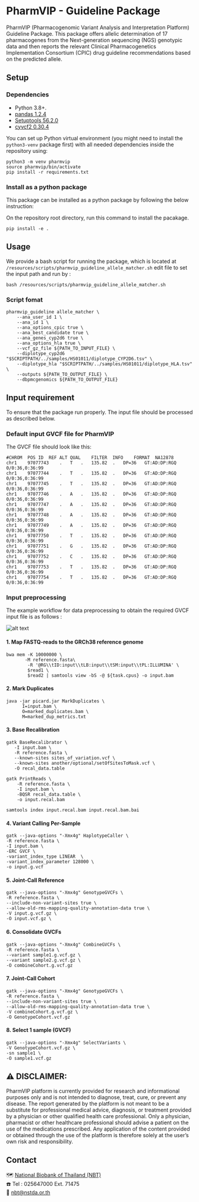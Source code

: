 # PharmVIP - Guideline Package

PharmVIP (Pharmacogenomic Variant Analysis and Interpretation Platform) Guideline Package.
This package offers allelic determination of 17 pharmacogenes from the Next-generation sequencing (NGS) genotypic data and then reports the 
relevant Clinical Pharmacogenetics Implementation Consortium (CPIC) drug guideline recommendations based on the predicted allele.
## Setup

### Dependencies
*   Python 3.8+.
*   [pandas 1.2.4](https://pandas.pydata.org/)
*   [Setuptools 56.2.0](https://setuptools.readthedocs.io/en/latest/)
*   [cyvcf2 0.30.4](https://github.com/brentp/cyvcf2)

You can set up Python virtual environment (you might need to install the
`python3-venv` package first) with all needed dependencies inside the repository using:

```shell
python3 -m venv pharmvip
source pharmvip/bin/activate
pip install -r requirements.txt 
```

### Install as a python package

This package can be installed as a python package by following the below instruction: 

On the repository root directory, run this command to install the pacakage.
```shell
pip install -e .
```

## Usage 

We provide a bash script for running the package, which is located at `/resources/scripts/pharmvip_guideline_allele_matcher.sh`
edit file to set the input path and run by :
```shell
bash /resources/scripts/pharmvip_guideline_allele_matcher.sh
```

### Script fomat

```shell
pharmvip_guideline allele_matcher \
    --ana_user_id 1 \
    --ana_id 1 \
    --ana_options_cpic true \
    --ana_best_candidate true \
    --ana_genes_cyp2d6 true \
    --ana_options_hla true \
    --vcf_gz_file ${PATH_TO_INPUT_FILE} \
    --diplotype_cyp2d6 "$SCRIPTPATH/../samples/HS01011/diplotype_CYP2D6.tsv" \
    --diplotype_hla "$SCRIPTPATH/../samples/HS01011/diplotype_HLA.tsv" \
    --outputs ${PATH_TO_OUTPUT_FILE} \
    --dbpmcgenomics ${PATH_TO_OUTPUT_FILE}
```
## Input requirement

To ensure that the package run properly. The input file should be processed as described below.

### Default input GVCF file for PharmVIP 
The GVCF file should look like this:
```
#CHROM	POS	ID	REF	ALT	QUAL	FILTER	INFO	FORMAT	NA12878
chr1	97077743	.	T	.	135.82	.	DP=36	GT:AD:DP:RGQ	0/0:36,0:36:99
chr1	97077744	.	T	.	135.82	.	DP=36	GT:AD:DP:RGQ	0/0:36,0:36:99
chr1	97077745	.	T	.	135.82	.	DP=36	GT:AD:DP:RGQ	0/0:36,0:36:99
chr1	97077746	.	A	.	135.82	.	DP=36	GT:AD:DP:RGQ	0/0:36,0:36:99
chr1	97077747	.	A	.	135.82	.	DP=36	GT:AD:DP:RGQ	0/0:36,0:36:99
chr1	97077748	.	A	.	135.82	.	DP=36	GT:AD:DP:RGQ	0/0:36,0:36:99
chr1	97077749	.	A	.	135.82	.	DP=36	GT:AD:DP:RGQ	0/0:36,0:36:99
chr1	97077750	.	T	.	135.82	.	DP=36	GT:AD:DP:RGQ	0/0:36,0:36:99
chr1	97077751	.	G	.	135.82	.	DP=36	GT:AD:DP:RGQ	0/0:36,0:36:99
chr1	97077752	.	C	.	135.82	.	DP=36	GT:AD:DP:RGQ	0/0:36,0:36:99
chr1	97077753	.	T	.	135.82	.	DP=36	GT:AD:DP:RGQ	0/0:36,0:36:99
chr1	97077754	.	T	.	135.82	.	DP=36	GT:AD:DP:RGQ	0/0:36,0:36:99
```

### Input preprocessing

The example workflow for data preprocessing to obtain the required GVCF input file is as follows :

<!-- ![alt text](https://github.com/[username]/[reponame]/blob/[branch]/image.jpg?raw=true) -->
![alt text](https://github.com/NBT-GeTH/pharmvip-guideline/blob/master/resources/samples/vcf_processing.png )

#### 1. Map FASTQ-reads to the GRCh38 reference genome
```shell
bwa mem -K 10000000 \
       -M reference.fasta\
        -R '@RG\\tID:input\\tLB:input\\tSM:input\\tPL:ILLUMINA' \
        $read1 \
        $read2 | samtools view -bS -@ ${task.cpus} -o input.bam
```
#### 2. Mark Duplicates
```shell
java -jar picard.jar MarkDuplicates \
      I=input.bam \
      O=marked_duplicates.bam \
      M=marked_dup_metrics.txt
```
#### 3. Base Recalibration
```shell
gatk BaseRecalibrator \
   -I input.bam \
   -R reference.fasta \
   --known-sites sites_of_variation.vcf \
   --known-sites another/optional/setOfSitesToMask.vcf \
   -O recal_data.table
```
```shell
gatk PrintReads \
	-R reference.fasta \
   	-I input.bam \
	-BQSR recal_data.table \
	-o input.recal.bam
```
```shell
samtools index input.recal.bam input.recal.bam.bai
```    

#### 4. Variant Calling Per-Sample
```shell
gatk --java-options "-Xmx4g" HaplotypeCaller \
-R reference.fasta \
-I input.bam \
-ERC GVCF \
-variant_index_type LINEAR  \
-variant_index_parameter 128000 \
-o input.g.vcf
```

#### 5. Joint-Call Reference
```shell
gatk --java-options "-Xmx4g" GenotypeGVCFs \
-R reference.fasta \
--include-non-variant-sites true \
--allow-old-rms-mapping-quality-annotation-data true \
-V input.g.vcf.gz \
-O input.vcf.gz \
```

#### 6. Consolidate GVCFs
```shell
gatk --java-options "-Xmx4g" CombineGVCFs \
-R reference.fasta \
--variant sample1.g.vcf.gz \
--variant sample2.g.vcf.gz \
-O combineCohort.g.vcf.gz
```

#### 7. Joint-Call Cohort
```shell
gatk --java-options "-Xmx4g" GenotypeGVCFs \
-R reference.fasta \
--include-non-variant-sites true \
--allow-old-rms-mapping-quality-annotation-data true \
-V combineCohort.g.vcf.gz \
-O GenotypeCohort.vcf.gz
```

#### 8. Select 1 sample (GVCF)
```shell
gatk --java-options "-Xmx4g" SelectVariants \
-V GenotypeCohort.vcf.gz \
-sn sample1 \
-O sample1.vcf.gz
```

## :warning: DISCLAIMER:

PharmVIP platform is currently provided for research and informational purposes only and is not intended to
diagnose, treat, cure, or prevent any disease. The report generated by the platform is not meant to be a
substitute for professional medical advice, diagnosis, or treatment provided by a physician or other qualified
health care professional. Only a physician, pharmacist or other healthcare professional should advise a
patient on the use of the medications prescribed. Any application of the content provided or obtained through
the use of the platform is therefore solely at the user’s own risk and responsibility.

## Contact

   :world_map: [National Biobank of Thailand (NBT)](https://goo.gl/maps/PUMwh6WKUvGNJeym7)<br />
   :phone: Tel : 025647000 Ext. 71475<br />
   :email: nbt@nstda.or.th<br />
